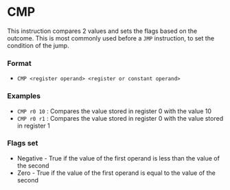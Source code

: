 # CMP

This instruction compares 2 values and sets the flags based on the outcome. This is most commonly used before a `JMP` instruction, to set the condition of the jump. 

### Format

* `CMP <register operand> <register or constant operand>`

### Examples

* `CMP r0 10` : Compares the value stored in register 0 with the value 10
* `CMP r0 r1` : Compares the value stored in register 0 with the value stored in register 1

### Flags set

* Negative - True if the value of the first operand is less than the value of the second
* Zero - True if the value of the first operand is equal to the value of the second